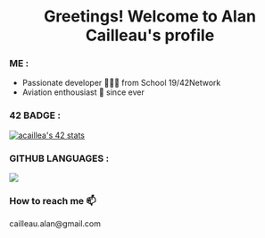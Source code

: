 <h1 align="center">Greetings! Welcome to Alan Cailleau's profile</h1>
<h3>ME :</h3> <ul>
<li>Passionate developer 👨🏼‍💻 from School 19/42Network</li>
<li>Aviation enthousiast 🛫 since ever</li></ul>

<h3>42 BADGE :</h3>
<a align="center" href="https://github.com/oakoudad/badge42"><img src="https://badge.mediaplus.ma/darkblue/acaillea?1337Badge=off&UM6P=off" alt="acaillea's 42 stats"/></a>

<h3>GITHUB LANGUAGES :</h3>
<a align="center" href='(https://github.com/anuraghazra/github-readme-stats)'><img src="https://github-readme-stats.vercel.app/api/top-langs/?username=alncailleau&layout=compact&theme=tokyonight&show_icons=true" /></a>

<h3>How to reach me 📫</h3>
<p>cailleau.alan@gmail.com</p>
